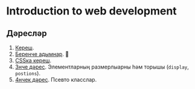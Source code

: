 Introduction to web development
===============================

Дәресләр
--------

1. [Кереш](/Lesson-0.md).
2. [Беренче адымнар](/Lesson-1.md). :baby:
3. [CSSка кереш](/Lesson-2.md).
3. [3нче дәрес](/Lesson-3.md). Элементларның размерлыарны һәм торышы (`display`, `postions`).
4. [4нчек дәрес](/Lesson-3.md). Псевто класслар.